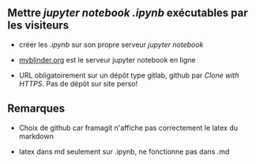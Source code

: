 ## Mettre *jupyter notebook .ipynb* exécutables par les visiteurs

* créer les *.ipynb* sur son propre serveur *jupyter notebook*

* [myblinder.org](myblinder.org) est le serveur jupyter notebook en ligne

* URL obligatoirement sur un dépôt type gitlab, github par *Clone with HTTPS*. Pas de dépôt sur site perso! 




## Remarques

* Choix de github car framagit n'affiche pas correctement le latex du markdown

* latex dans md seulement sur .ipynb, ne fonctionne pas dans .md
